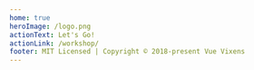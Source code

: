 ```yaml
---
home: true
heroImage: /logo.png
actionText: Let's Go!
actionLink: /workshop/
footer: MIT Licensed | Copyright © 2018-present Vue Vixens
---
```

